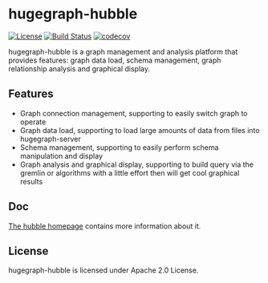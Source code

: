 # hugegraph-hubble

[![License](https://img.shields.io/badge/license-Apache%202-0E78BA.svg)](https://www.apache.org/licenses/LICENSE-2.0.html)
[![Build Status](https://travis-ci.org/hugegraph/hugegraph-hubble.svg?branch=master)](https://travis-ci.org/hugegraph/hugegraph-hubble)
[![codecov](https://codecov.io/gh/hugegraph/hugegraph-hubble/branch/master/graph/badge.svg)](https://codecov.io/gh/hugegraph/hugegraph-hubble)

hugegraph-hubble is a graph management and analysis platform that provides features: graph data load, schema management, graph relationship analysis and graphical display.

## Features

- Graph connection management, supporting to easily switch graph to operate
- Graph data load, supporting to load large amounts of data from files into hugegraph-server
- Schema management, supporting to easily perform schema manipulation and display
- Graph analysis and graphical display, supporting to build query via the gremlin or algorithms with a little effort then will get cool graphical results

## Doc

[The hubble homepage](https://hugegraph.github.io/hugegraph-doc/quickstart/hugegraph-hubble.html) contains more information about it.

## License

hugegraph-hubble is licensed under Apache 2.0 License.
